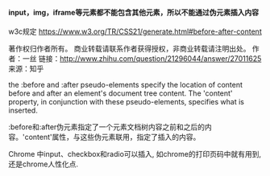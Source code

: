 
#### input，img，iframe等元素都不能包含其他元素，所以不能通过伪元素插入内容

w3c规定 https://www.w3.org/TR/CSS21/generate.html#before-after-content

著作权归作者所有。
商业转载请联系作者获得授权，非商业转载请注明出处。
作者：一丝
链接：http://www.zhihu.com/question/21296044/answer/27011625
来源：知乎

the :before and :after pseudo-elements specify the location of content before and after an element's document tree content. 
The 'content' property, in conjunction with these pseudo-elements, specifies what is inserted.

:before和:after伪元素指定了一个元素文档树内容之前和之后的内容。'content'属性，与这些伪元素联用，指定了插入的内容。

Chrome 中input、checkbox和radio可以插入, 如chrome的打印页码中就有用到, 还是chrome人性化点.
